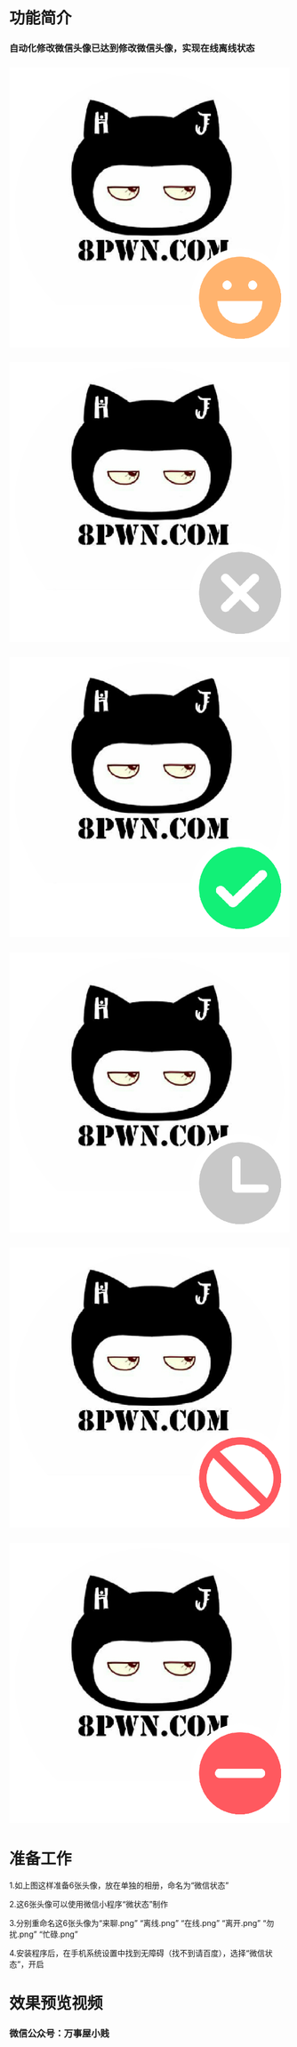 
# 功能简介

### 自动化修改微信头像已达到修改微信头像，实现在线离线状态

### ![](来聊.png)

### ![](离线.png)

### ![](在线.png)

### ![](离开.png)

### ![](勿扰.png)

### ![](忙碌.png)

# 准备工作
1.如上图这样准备6张头像，放在单独的相册，命名为“微信状态”

2.这6张头像可以使用微信小程序“微状态”制作

3.分别重命名这6张头像为“来聊.png” “离线.png” “在线.png” “离开.png” “勿扰.png” “忙碌.png”

4.安装程序后，在手机系统设置中找到无障碍（找不到请百度），选择“微信状态”，开启

# 效果预览视频

### 微信公众号：万事屋小贱
